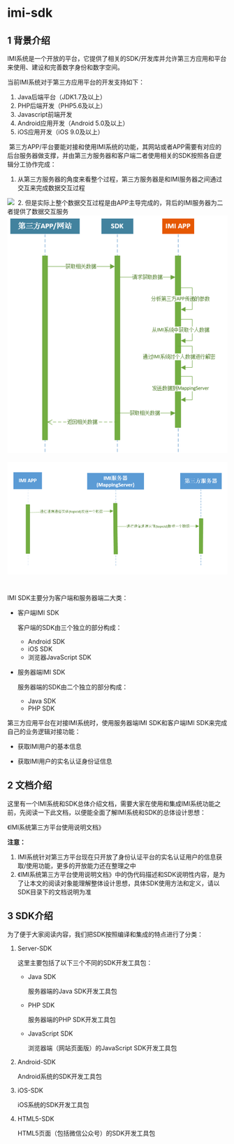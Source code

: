 # imi-sdk
## 1 背景介绍

  IMI系统是一个开放的平台，它提供了相关的SDK/开发库并允许第三方应用和平台来使用、建设和完善数字身份和数字空间。



  当前IMI系统对于第三方应用平台的开发支持如下：

1. Java后端平台（JDK1.7及以上）
2. PHP后端开发（PHP5.6及以上）
3. Javascript前端开发
4. Android应用开发（Android 5.0及以上）
5. iOS应用开发（iOS 9.0及以上）

  第三方APP/平台要能对接和使用IMI系统的功能，其网站或者APP需要有对应的后台服务器做支撑，并由第三方服务器和客户端二者使用相关的SDK按照各自逻辑分工协作完成：  
  
  1. 从第三方服务器的角度来看整个过程，第三方服务器是和IMI服务器之间通过交互来完成数据交互过程
  <img src="https://github.com/imiapp/imi-sdk/blob/master/setup_channel.png" width="660" /> 
  2. 但是实际上整个数据交互过程是由APP主导完成的，背后的IMI服务器为二者提供了数据交互服务
  <img src="https://github.com/imiapp/imi-sdk/blob/master/app_interactive_represent.png" width="660" />  
  <img src="https://github.com/imiapp/imi-sdk/blob/master/data_channel_flow.png" width="660" /> 
   

##### 

  IMI SDK主要分为客户端和服务器端二大类：

- 客户端IMI SDK

  客户端的SDK由三个独立的部分构成：

  - Android SDK
  - iOS SDK
  - 浏览器JavaScript SDK

- 服务器端IMI SDK

  服务器端的SDK由二个独立的部分构成：

  - Java SDK
  - PHP SDK



第三方应用平台在对接IMI系统时，使用服务器端IMI SDK和客户端IMI SDK来完成自己的业务逻辑对接功能：

- 获取IMI用户的基本信息

- 获取IMI用户的实名认证身份证信息



## 2 文档介绍

  这里有一个IMI系统和SDK总体介绍文档，需要大家在使用和集成IMI系统功能之前，先阅读一下此文档，以便能全面了解IMI系统和SDK的总体设计思想：

  《IMI系统第三方平台使用说明文档》



**注意：**

1. IMI系统针对第三方平台现在只开放了身份认证平台的实名认证用户的信息获取/使用功能，更多的开放能力还在整理之中
2. 《IMI系统第三方平台使用说明文档》中的伪代码描述和SDK说明性内容，是为了让本文的阅读对象能理解整体设计思想，具体SDK使用方法和定义，请以SDK目录下的文档说明为准



## 3 SDK介绍

  为了便于大家阅读内容，我们把SDK按照编译和集成的特点进行了分类：

1. Server-SDK

   这里主要包括了以下三个不同的SDK开发工具包：

   - Java SDK

     服务器端的Java SDK开发工具包

   - PHP SDK

     服务器端的PHP SDK开发工具包

   - JavaScript SDK
   
     浏览器端（网站页面版）的JavaScript SDK开发工具包
 
2. Android-SDK

   Android系统的SDK开发工具包

3. iOS-SDK

   iOS系统的SDK开发工具包
   
4. HTML5-SDK
  
   HTML5页面（包括微信公众号）的SDK开发工具包
